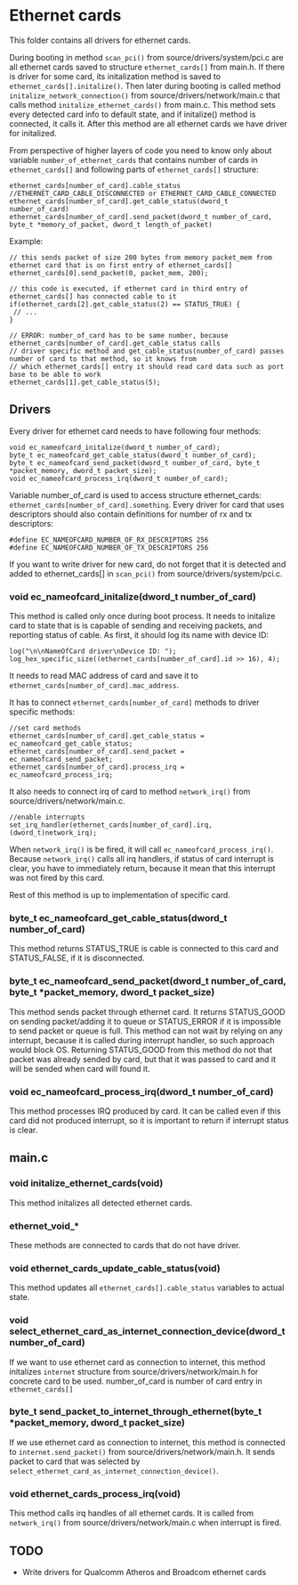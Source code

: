 # Ethernet cards

This folder contains all drivers for ethernet cards.

During booting in method `scan_pci()` from source/drivers/system/pci.c are all ethernet cards saved to structure `ethernet_cards[]` from main.h. If there is driver for some card, its initalization method is saved to `ethernet_cards[].initalize()`. Then later during booting is called method `initalize_network_connection()` from source/drivers/network/main.c that calls method `initalize_ethernet_cards()` from main.c. This method sets every detected card info to default state, and if initalize() method is connected, it calls it. After this method are all ethernet cards we have driver for initalized.

From perspective of higher layers of code you need to know only about variable `number_of_ethernet_cards` that contains number of cards in `ethernet_cards[]` and following parts of `ethernet_cards[]` structure:

```
ethernet_cards[number_of_card].cable_status //ETHERNET_CARD_CABLE_DISCONNECTED or ETHERNET_CARD_CABLE_CONNECTED
ethernet_cards[number_of_card].get_cable_status(dword_t number_of_card)
ethernet_cards[number_of_card].send_packet(dword_t number_of_card, byte_t *memory_of_packet, dword_t length_of_packet)
```

Example:

```
// this sends packet of size 200 bytes from memory packet_mem from ethernet card that is on first entry of ethernet_cards[]
ethernet_cards[0].send_packet(0, packet_mem, 200);

// this code is executed, if ethernet card in third entry of ethernet_cards[] has connected cable to it
if(ethernet_cards[2].get_cable_status(2) == STATUS_TRUE) {
 // ...
}

// ERROR: number_of_card has to be same number, because ethernet_cards[number_of_card].get_cable_status calls
// driver specific method and get_cable_status(number_of_card) passes number of card to that method, so it knows from
// which ethernet_cards[] entry it should read card data such as port base to be able to work
ethernet_cards[1].get_cable_status(5);
```

## Drivers

Every driver for ethernet card needs to have following four methods:

```
void ec_nameofcard_initalize(dword_t number_of_card);
byte_t ec_nameofcard_get_cable_status(dword_t number_of_card);
byte_t ec_nameofcard_send_packet(dword_t number_of_card, byte_t *packet_memory, dword_t packet_size);
void ec_nameofcard_process_irq(dword_t number_of_card);
```

Variable number_of_card is used to access structure ethernet_cards: `ethernet_cards[number_of_card].something`. Every driver for card that uses descriptors should also contain definitions for number of rx and tx descriptors:

```
#define EC_NAMEOFCARD_NUMBER_OF_RX_DESCRIPTORS 256
#define EC_NAMEOFCARD_NUMBER_OF_TX_DESCRIPTORS 256
```

If you want to write driver for new card, do not forget that it is detected and added to ethernet_cards[] in `scan_pci()` from source/drivers/system/pci.c. 

### void ec_nameofcard_initalize(dword_t number_of_card)

This method is called only once during boot process. It needs to initalize card to state that is is capable of sending and receiving packets, and reporting status of cable. As first, it should log its name with device ID:

```
log("\n\nNameOfCard driver\nDevice ID: ");
log_hex_specific_size((ethernet_cards[number_of_card].id >> 16), 4);
```

It needs to read MAC address of card and save it to `ethernet_cards[number_of_card].mac_address`.

It has to connect `ethernet_cards[number_of_card]` methods to driver specific methods:

```
//set card methods
ethernet_cards[number_of_card].get_cable_status = ec_nameofcard_get_cable_status;
ethernet_cards[number_of_card].send_packet = ec_nameofcard_send_packet;
ethernet_cards[number_of_card].process_irq = ec_nameofcard_process_irq;
```

It also needs to connect irq of card to method `network_irq()` from source/drivers/network/main.c.

```
//enable interrupts
set_irq_handler(ethernet_cards[number_of_card].irq, (dword_t)network_irq);
```

When `network_irq()` is be fired, it will call `ec_nameofcard_process_irq()`. Because `network_irq()` calls all irq handlers, if status of card interrupt is clear, you have to immediately return, because it mean that this interrupt was not fired by this card.

Rest of this method is up to implementation of specific card.

### byte_t ec_nameofcard_get_cable_status(dword_t number_of_card)

This method returns STATUS_TRUE is cable is connected to this card and STATUS_FALSE, if it is disconnected.

### byte_t ec_nameofcard_send_packet(dword_t number_of_card, byte_t *packet_memory, dword_t packet_size)

This method sends packet through ethernet card. It returns STATUS_GOOD on sending packet/adding it to queue or STATUS_ERROR if it is impossible to send packet or queue is full. This method can not wait by relying on any interrupt, because it is called during interrupt handler, so such approach would block OS. Returning STATUS_GOOD from this method do not that packet was already sended by card, but that it was passed to card and it will be sended when card will found it.

### void ec_nameofcard_process_irq(dword_t number_of_card)

This method processes IRQ produced by card. It can be called even if this card did not produced interrupt, so it is important to return if interrupt status is clear.

## main.c

### void initalize_ethernet_cards(void)

This method initalizes all detected ethernet cards.

### ethernet_void_*

These methods are connected to cards that do not have driver.

### void ethernet_cards_update_cable_status(void)

This method updates all `ethernet_cards[].cable_status` variables to actual state.

### void select_ethernet_card_as_internet_connection_device(dword_t number_of_card)

If we want to use ethernet card as connection to internet, this method initalizes `internet` structure from source/drivers/network/main.h for concrete card to be used. number_of_card is number of card entry in `ethernet_cards[]`

### byte_t send_packet_to_internet_through_ethernet(byte_t *packet_memory, dword_t packet_size)

If we use ethernet card as connection to internet, this method is connected to `internet.send_packet()` from source/drivers/network/main.h. It sends packet to card that was selected by `select_ethernet_card_as_internet_connection_device()`.

### void ethernet_cards_process_irq(void)

This method calls irq handles of all ethernet cards. It is called from `network_irq()` from source/drivers/network/main.c when interrupt is fired.

## TODO

* Write drivers for Qualcomm Atheros and Broadcom ethernet cards